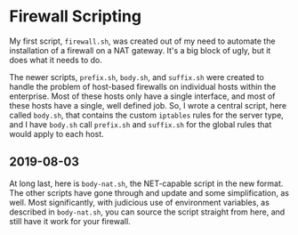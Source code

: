 # Firewall Scripting

My first script, `firewall.sh`, was created out of my need to automate
the installation of a firewall on a NAT gateway. It's a big block of
ugly, but it does what it needs to do.

The newer scripts, `prefix.sh`, `body.sh`, and `suffix.sh` were created
to handle the problem of host-based firewalls on individual hosts
within the enterprise. Most of these hosts only have a single
interface, and most of these hosts have a single, well defined job. So,
I wrote a central script, here called `body.sh`, that contains the
custom `iptables` rules for the server type, and I have `body.sh` call
`prefix.sh` and `suffix.sh` for the global rules that would apply to
each host.


## 2019-08-03

At long last, here is `body-nat.sh`, the NET-capable script in the new
format. The other scripts have gone through and update and some
simplification, as well. Most significantly, with judicious use of
environment variables, as described in `body-nat.sh`, you can source
the script straight from here, and still have it work for your firewall.


